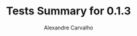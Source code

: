 ---
title: Tests Summary for 0.1.3
author: Alexandre Carvalho
menu_title: 0.1.3
category: surefire_reports
layout: iframe
iframe_url: /docs/0.1.3/site/surefire-report.html
order: 3
---